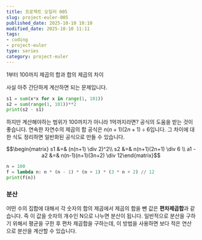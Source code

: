 ```yaml
---
title: 프로젝트 오일러 005
slug: project-euler-005
published_date: 2025-10-10 10:10
modified_date: 2025-10-10 11:11
tags:
- coding
- project-euler
type: series
category: project-euler
---
```


1부터 100까지 제곱의 합과 합의 제곱의 차이

사실 아주 간단하게 계산하면 되는 문제입니다. 
```python
s1 = sum(x*x for x in range(1, 101))
s2 = sum(range(1, 101))**2
print(s2 - s1)
```

하지만 계산해야하는 범위가 100까지가 아니라 1억까지라면? 공식의 도움을 받는 것이 좋습니다. 연속한 자연수의 제곱의 합 공식은 $n(n+1)(2n+1) \div 6$입니다. 그 차이에 대한 식도 정리하면 일반화된 공식으로 만들 수 있습니다. 

$$\begin{matrix} s1 &=& (n(n+1) \div 2)^2\\ s2 &=& n(n+1)(2n+1) \div 6 \\ a1 - a2 &=& n(n-1)(n+1)(3n+2) \div 12\end{matrix}$$


```python
n = 100
f = lambda n: n * (n - 1) * (n + 1) * (3 * n + 2) // 12
print(f(n))
```

### 분산

어떤 수의 집합에 대해서 각 숫자의 합의 제곱에서 제곱의 합을 뺀 값은 **편차제곱합**과 같습니다. 즉 이 값을 숫자의 개수인 N으로 나누면 분산이 됩니다. 일반적으로 분산을 구하기 위해서 평균을 구한 후 편차 제곱합을 구하는데, 이 방법을 사용하면 보다 적은 연산으로 분산을 계산할 수 있습니다. 